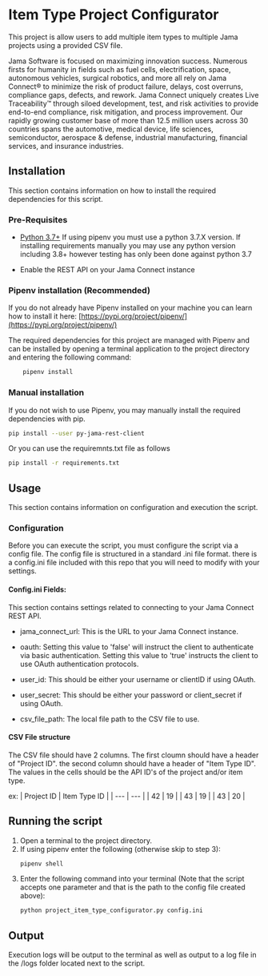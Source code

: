 # Item Type Project Configurator

This project is allow users to add multiple item types to multiple Jama projects using a provided CSV file.

Jama Software is focused on maximizing innovation success. Numerous firsts for humanity in fields such as fuel cells, electrification, space, autonomous vehicles, surgical robotics, and more all rely on Jama Connect® to minimize the risk of product failure, delays, cost overruns, compliance gaps, defects, and rework. Jama Connect uniquely creates Live Traceability™ through siloed development, test, and risk activities to provide end-to-end compliance, risk mitigation, and process improvement. Our rapidly growing customer base of more than 12.5 million users across 30 countries spans the automotive, medical device, life sciences, semiconductor, aerospace & defense, industrial manufacturing, financial services, and insurance industries.

## Installation
This section contains information on how to install the required dependencies for this script.

### Pre-Requisites
* [Python 3.7+](https://www.python.org/downloads/release/python-377/) If using pipenv you must use a python 3.7.X 
version.  If installing requirements manually you may use any python version including 3.8+ however testing has only
been done against python 3.7


* Enable the REST API on your Jama Connect instance

### Pipenv installation (Recommended)
If you do not already have Pipenv installed on your machine you can learn how to install it here: 
[https://pypi.org/project/pipenv/](https://pypi.org/project/pipenv/)


The required dependencies for this project are managed with Pipenv and can be installed by opening a terminal application
to the project directory and entering the following command:
```bash
    pipenv install
```

### Manual installation
If you do not wish to use Pipenv, you may manually install the required dependencies with pip.
```bash
pip install --user py-jama-rest-client
```

Or you can use the requiremnts.txt file as follows
```bash
pip install -r requirements.txt
```

## Usage
This section contains information on configuration and execution the script.

### Configuration
Before you can execute the script, you must configure the script via a config file.  The config file is
structured in a standard .ini file format. there is a config.ini file included with this repo that you
will need to modify with your settings.

#### Config.ini Fields:
This section contains settings related to connecting to your Jama Connect REST API.

* jama_connect_url: This is the URL to your Jama Connect instance.

* oauth: Setting this value to 'false' will instruct the client to authenticate via basic authentication.  Setting this 
value to 'true' instructs the client to use OAuth authentication protocols.

* user_id: This should be either your username or clientID if using OAuth.

* user_secret: This should be either your password or client_secret if using OAuth.

* csv_file_path: The local file path to the CSV file to use.


#### CSV File structure
The CSV file should have 2 columns.  The first cloumn should have a header of "Project ID". the second column should have a header of "Item Type ID". The values in the cells should be the API ID's of the project and/or item type.

ex: 
| Project ID     | Item Type ID |
| ---            | ---          |
| 42             | 19           |
| 43             | 19           |
| 43             | 20           |

## Running the script

1) Open a terminal to the project directory.
2) If using pipenv enter the following (otherwise skip to step 3):
   ```bash
   pipenv shell 
   ``` 
3) Enter the following command into your terminal (Note that the script accepts one parameter and that is the path to
the config file created above):  
   ```bash 
   python project_item_type_configurator.py config.ini
   ```

## Output
Execution logs will be output to the terminal as well as output to a log file in the /logs folder located next to the 
script.
